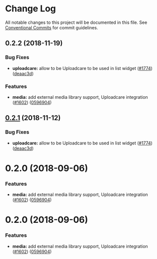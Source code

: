 # Change Log

All notable changes to this project will be documented in this file.
See [Conventional Commits](https://conventionalcommits.org) for commit guidelines.

## 0.2.2 (2018-11-19)


### Bug Fixes

* **uploadcare:** allow to be Uploadcare to be used in list widget ([#1774](https://github.com/railroadpm/rrpm-netlify-cms/tree/master/packages/netlify-cms-media-library-uploadcare/issues/1774)) ([deaac3d](https://github.com/railroadpm/rrpm-netlify-cms/tree/master/packages/netlify-cms-media-library-uploadcare/commit/deaac3d))


### Features

* **media:** add external media library support, Uploadcare integration ([#1602](https://github.com/railroadpm/rrpm-netlify-cms/tree/master/packages/netlify-cms-media-library-uploadcare/issues/1602)) ([0596904](https://github.com/railroadpm/rrpm-netlify-cms/tree/master/packages/netlify-cms-media-library-uploadcare/commit/0596904))





## [0.2.1](https://github.com/netlify/netlify-cms/tree/master/packages/netlify-cms-media-library-uploadcare/compare/netlify-cms-media-library-uploadcare@0.2.0...netlify-cms-media-library-uploadcare@0.2.1) (2018-11-12)


### Bug Fixes

* **uploadcare:** allow to be Uploadcare to be used in list widget ([#1774](https://github.com/netlify/netlify-cms/tree/master/packages/netlify-cms-media-library-uploadcare/issues/1774)) ([deaac3d](https://github.com/netlify/netlify-cms/tree/master/packages/netlify-cms-media-library-uploadcare/commit/deaac3d))





<a name="0.2.0"></a>
# 0.2.0 (2018-09-06)


### Features

* **media:** add external media library support, Uploadcare integration ([#1602](https://github.com/netlify/netlify-cms/tree/master/packages/netlify-cms-media-library-uploadcare/issues/1602)) ([0596904](https://github.com/netlify/netlify-cms/tree/master/packages/netlify-cms-media-library-uploadcare/commit/0596904))




<a name="0.2.0"></a>
# 0.2.0 (2018-09-06)


### Features

* **media:** add external media library support, Uploadcare integration ([#1602](https://github.com/netlify/netlify-cms/tree/master/packages/netlify-cms-media-library-uploadcare/issues/1602)) ([0596904](https://github.com/netlify/netlify-cms/tree/master/packages/netlify-cms-media-library-uploadcare/commit/0596904))
